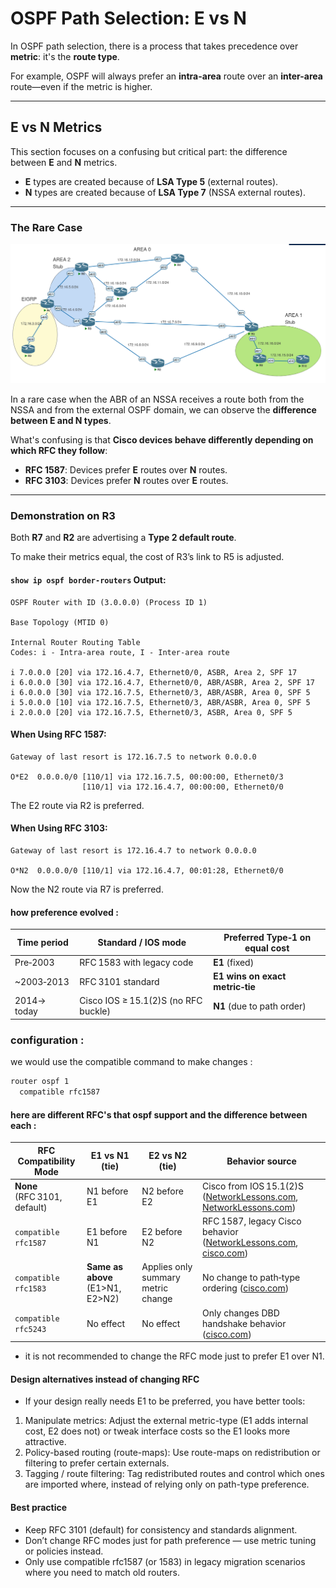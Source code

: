 

# OSPF Path Selection: E vs N

In OSPF path selection, there is a process that takes precedence over **metric**: it's the **route type**.

For example, OSPF will always prefer an **intra-area** route over an **inter-area** route—even if the metric is higher.

---

##  E vs N Metrics

This section focuses on a confusing but critical part: the difference between **E** and **N** metrics.

* **E** types are created because of **LSA Type 5** (external routes).
* **N** types are created because of **LSA Type 7** (NSSA external routes).

---

###  The Rare Case

![Topology](topology.png)

In a rare case when the ABR of an NSSA receives a route both from the NSSA and from the external OSPF domain, we can observe the **difference between E and N types**.

What's confusing is that **Cisco devices behave differently depending on which RFC they follow**:

* **RFC 1587**: Devices prefer **E** routes over **N** routes.
* **RFC 3103**: Devices prefer **N** routes over **E** routes.

---

###  Demonstration on R3

Both **R7** and **R2** are advertising a **Type 2 default route**.

To make their metrics equal, the cost of R3’s link to R5 is adjusted.

####  `show ip ospf border-routers` Output:

```plaintext
OSPF Router with ID (3.0.0.0) (Process ID 1)

Base Topology (MTID 0)

Internal Router Routing Table
Codes: i - Intra-area route, I - Inter-area route

i 7.0.0.0 [20] via 172.16.4.7, Ethernet0/0, ASBR, Area 2, SPF 17
i 6.0.0.0 [30] via 172.16.4.7, Ethernet0/0, ABR/ASBR, Area 2, SPF 17
i 6.0.0.0 [30] via 172.16.7.5, Ethernet0/3, ABR/ASBR, Area 0, SPF 5
i 5.0.0.0 [10] via 172.16.7.5, Ethernet0/3, ABR/ASBR, Area 0, SPF 5
i 2.0.0.0 [20] via 172.16.7.5, Ethernet0/3, ASBR, Area 0, SPF 5
```

####  When Using RFC 1587:

```plaintext
Gateway of last resort is 172.16.7.5 to network 0.0.0.0

O*E2  0.0.0.0/0 [110/1] via 172.16.7.5, 00:00:00, Ethernet0/3
                [110/1] via 172.16.4.7, 00:00:00, Ethernet0/0
```

The E2 route via R2 is preferred.

####  When Using RFC 3103:

```plaintext
Gateway of last resort is 172.16.4.7 to network 0.0.0.0

O*N2  0.0.0.0/0 [110/1] via 172.16.4.7, 00:01:28, Ethernet0/0
```

Now the N2 route via R7 is preferred.

#### how preference evolved :

| Time period | Standard / IOS mode                  | Preferred Type‑1 on equal cost  |
| ----------- | ------------------------------------ | ------------------------------- |
| Pre‑2003    | RFC 1583 with legacy code            | **E1** (fixed)                  |
| \~2003‑2013 | RFC 3101 standard                    | **E1 wins on exact metric‑tie** |
| 2014→ today | Cisco IOS ≥ 15.1(2)S (no RFC buckle) | **N1** (due to path order)      |

### configuration :
we would use the compatible command to make changes :
```bash
router ospf 1
  compatible rfc1587
```

#### here are different RFC's that ospf support and the difference between each :

| RFC Compatibility Mode       | E1 vs N1 (tie)                   | E2 vs N2 (tie)                     | Behavior source                                                            |
| ---------------------------- | -------------------------------- | ---------------------------------- | -------------------------------------------------------------------------- |
| **None** (RFC 3101, default) | N1 before E1                     | N2 before E2                       | Cisco from IOS 15.1(2)S ([NetworkLessons.com][1], [NetworkLessons.com][1]) |
| `compatible rfc1587`         | E1 before N1                     | E2 before N2                       | RFC 1587, legacy Cisco behavior ([NetworkLessons.com][1], [cisco.com][2])  |
| `compatible rfc1583`         | **Same as above** (E1>N1, E2>N2) | Applies only summary metric change | No change to path‑type ordering ([cisco.com][2])                           |
| `compatible rfc5243`         | No effect                        | No effect                          | Only changes DBD handshake behavior ([cisco.com][2])                       |

[1]: https://networklessons.com/ospf/ospf-path-selection-explained?utm_source=chatgpt.com "OSPF Path Selection explained - NetworkLessons.com"
[2]: https://www.cisco.com/c/en/us/td/docs/ios-xml/ios/iproute_ospf/command/iro-cr-book/m_ospf-a1.html?utm_source=chatgpt.com "Cisco IOS IP Routing: OSPF Command Reference"

* it is not recommended to change the RFC mode just to prefer E1 over N1.


#### Design alternatives instead of changing RFC

* If your design really needs E1 to be preferred, you have better tools:

1. Manipulate metrics:
Adjust the external metric-type (E1 adds internal cost, E2 does not) or tweak interface costs so the E1 looks more attractive.
2. Policy-based routing (route-maps):
Use route-maps on redistribution or filtering to prefer certain externals.
3. Tagging / route filtering:
Tag redistributed routes and control which ones are imported where, instead of relying only on path-type preference.

#### Best practice

* Keep RFC 3101 (default) for consistency and standards alignment.
* Don’t change RFC modes just for path preference — use metric tuning or policies instead.
* Only use compatible rfc1587 (or 1583) in legacy migration scenarios where you need to match old routers.
